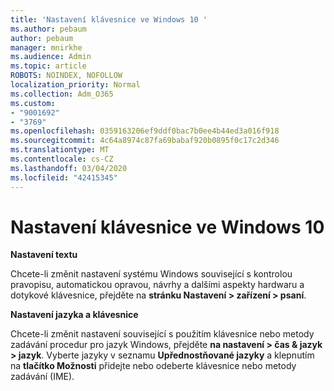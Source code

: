 ```yaml
---
title: 'Nastavení klávesnice ve Windows 10 '
ms.author: pebaum
author: pebaum
manager: mnirkhe
ms.audience: Admin
ms.topic: article
ROBOTS: NOINDEX, NOFOLLOW
localization_priority: Normal
ms.collection: Adm_O365
ms.custom:
- "9001692"
- "3769"
ms.openlocfilehash: 0359163206ef9ddf0bac7b0ee4b44ed3a016f918
ms.sourcegitcommit: 4c64a8974c87fa69babaf920b0895f0c17c2d346
ms.translationtype: MT
ms.contentlocale: cs-CZ
ms.lasthandoff: 03/04/2020
ms.locfileid: "42415345"
---
```

# <a name="keyboard-settings-in-windows-10"></a>Nastavení klávesnice ve Windows 10

**Nastavení textu**

Chcete-li změnit nastavení systému Windows související s kontrolou pravopisu, automatickou opravou, návrhy a dalšími aspekty hardwaru a dotykové klávesnice, přejděte na **stránku Nastavení > zařízení > psaní**. 

**Nastavení jazyka a klávesnice**

Chcete-li změnit nastavení související s použitím klávesnice nebo metody zadávání procedur pro jazyk Windows, přejděte **na nastavení > čas & jazyk > jazyk**. Vyberte jazyky v seznamu **Upřednostňované jazyky** a klepnutím na **tlačítko Možnosti** přidejte nebo odeberte klávesnice nebo metody zadávání (IME).
